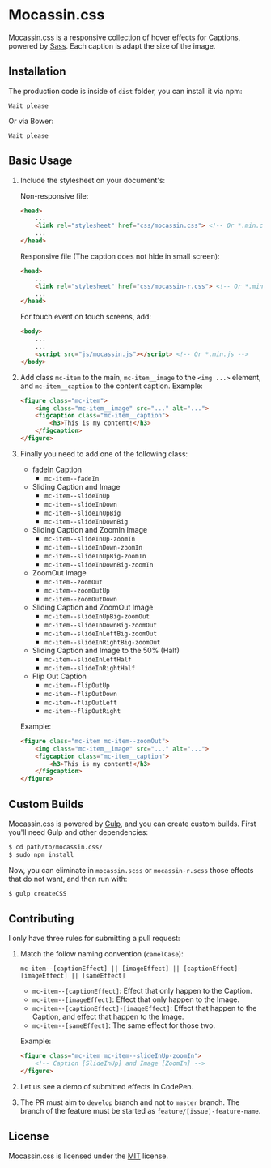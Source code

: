 # Mocassin.css

Mocassin.css is a responsive collection of hover effects for Captions, powered by [Sass](http://sass-lang.com/). Each caption is adapt the size of the image.

## Installation

The production code is inside of `dist` folder, you can install it via npm:
```
Wait please
```

Or via Bower:
```
Wait please
```

## Basic Usage

1. Include the stylesheet on your document's:

	Non-responsive file:

	```html
	<head>
		...
		<link rel="stylesheet" href="css/mocassin.css"> <!-- Or *.min.css -->
		...
	</head>
	```

	Responsive file (The caption does not hide in small screen):

	```html
	<head>
		...
		<link rel="stylesheet" href="css/mocassin-r.css"> <!-- Or *.min.css -->
		...
	</head>
	```

	For touch event on touch screens, add:

	```html
	<body>
		...
		...		
		<script src="js/mocassin.js"></script> <!-- Or *.min.js -->
	</body>
	```

2. Add class `mc-item` to the main, `mc-item__image` to the `<img ...>` element, and `mc-item__caption` to the content caption.
	Example:

	```html
	<figure class="mc-item">
		<img class="mc-item__image" src="..." alt="...">
		<figcaption class="mc-item__caption">
			<h3>This is my content!</h3>
		</figcaption>
	</figure>
	```

3. Finally you need to add one of the following class:

	* fadeIn Caption
		* `mc-item--fadeIn`
	* Sliding Caption and Image
		* `mc-item--slideInUp`
		* `mc-item--slideInDown`
		* `mc-item--slideInUpBig`
		* `mc-item--slideInDownBig`
	* Sliding Caption and ZoomIn Image
		* `mc-item--slideInUp-zoomIn`
		* `mc-item--slideInDown-zoomIn`
		* `mc-item--slideInUpBig-zoomIn`
		* `mc-item--slideInDownBig-zoomIn`
	* ZoomOut Image
		* `mc-item--zoomOut`
		* `mc-item--zoomOutUp`
		* `mc-item--zoomOutDown`
	* Sliding Caption and ZoomOut Image
		* `mc-item--slideInUpBig-zoomOut`
		* `mc-item--slideInDownBig-zoomOut`
		* `mc-item--slideInLeftBig-zoomOut`
		* `mc-item--slideInRightBig-zoomOut`
	* Sliding Caption and Image to the 50% (Half)
		* `mc-item--slideInLeftHalf`
		* `mc-item--slideInRightHalf`
	* Flip Out Caption
		* `mc-item--flipOutUp`
		* `mc-item--flipOutDown`
		* `mc-item--flipOutLeft`
		* `mc-item--flipOutRight`

	Example:
	```html
	<figure class="mc-item mc-item--zoomOut">
		<img class="mc-item__image" src="..." alt="...">
		<figcaption class="mc-item__caption">
			<h3>This is my content!</h3>
		</figcaption>
	</figure>
	```

## Custom Builds

Mocassin.css is powered by [Gulp](http://gulpjs.com/), and you can create custom builds. First you'll need Gulp and other dependencies:

```bash
$ cd path/to/mocassin.css/
$ sudo npm install
```

Now, you can eliminate in `mocassin.scss` or `mocassin-r.scss` those effects that do not want, and then run with:

```bash
$ gulp createCSS
```

## Contributing

I only have three rules for submitting a pull request:

1. Match the follow naming convention (`camelCase`):

	```
	mc-item--[captionEffect] || [imageEffect] || [captionEffect]-[imageEffect] || [sameEffect]
	```

	* `mc-item--[captionEffect]`: Effect that only happen to the Caption.
	* `mc-item--[imageEffect]`: Effect that only happen to the Image.
	* `mc-item--[captionEffect]-[imageEffect]`: Effect that happen to the Caption, and effect that happen to the Image.
	* `mc-item--[sameEffect]`: The same effect for those two.

	Example:

	```html
	<figure class="mc-item mc-item--slideInUp-zoomIn">
		<!-- Caption [SlideInUp] and Image [ZoomIn] -->
	</figure>
	```
2. Let us see a demo of submitted effects in CodePen.
3. The PR must aim to `develop` branch and not to `master` branch. The branch of the feature must be started as `feature/[issue]-feature-name`.

## License

Mocassin.css is licensed under the [MIT](http://opensource.org/licenses/MIT) license.
